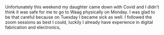 

Unfortunately this weekend my daughter came down with Covid and I didn't think it was safe for me to go to Waag physically on Monday. I was glad to be that careful because on Tuesday I became sick as well. I followed the zoom sessions as best I could, luckily I already have experience in digital fabrication and electronics, 
